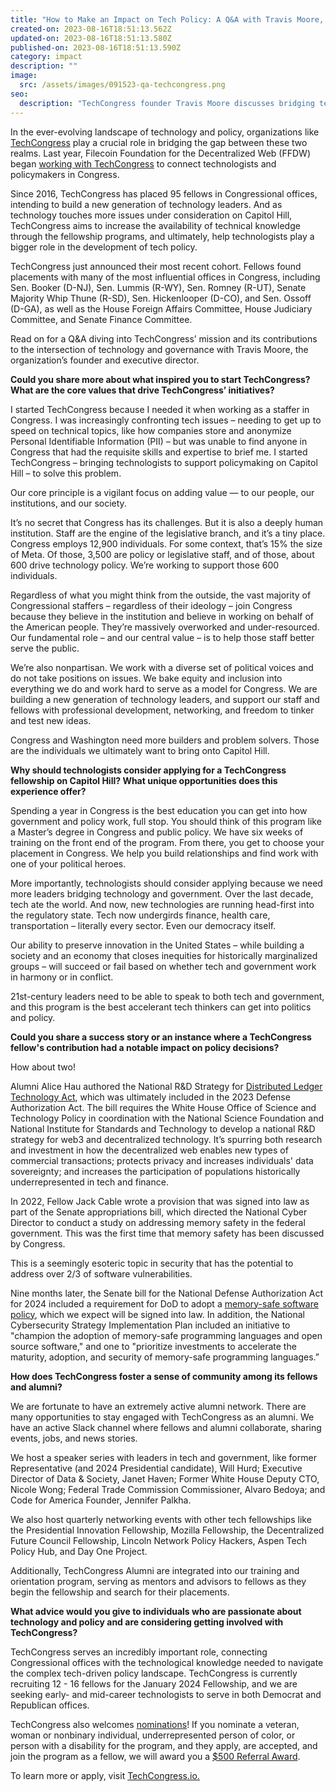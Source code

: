 ```yaml
---
title: "How to Make an Impact on Tech Policy: A Q&A with Travis Moore, Founder of TechCongress"
created-on: 2023-08-16T18:51:13.562Z
updated-on: 2023-08-16T18:51:13.580Z
published-on: 2023-08-16T18:51:13.590Z
category: impact
description: ""
image:
  src: /assets/images/091523-qa-techcongress.png
seo:
  description: "TechCongress founder Travis Moore discusses bridging tech and policy through Congressional fellowships, sharing insights on making meaningful impact in tech policy."
---
```


In the ever-evolving landscape of technology and policy, organizations like [TechCongress](https://www.techcongress.io/) play a crucial role in bridging the gap between these two realms. Last year, Filecoin Foundation for the Decentralized Web (FFDW) began [working with TechCongress](/blog/filecoin-foundation-for-the-decentralized-web-and-techcongress-will-work-together-to-place-more-technologists-on-capitol-hill/) to connect technologists and policymakers in Congress. 

Since 2016, TechCongress has placed 95 fellows in Congressional offices, intending to build a new generation of technology leaders. And as technology touches more issues under consideration on Capitol Hill, TechCongress aims to increase the availability of technical knowledge through the fellowship programs, and ultimately, help technologists play a bigger role in the development of tech policy.

TechCongress just announced their most recent cohort. Fellows found placements with many of the most influential offices in Congress, including Sen. Booker (D-NJ), Sen. Lummis (R-WY), Sen. Romney (R-UT), Senate Majority Whip Thune (R-SD), Sen. Hickenlooper (D-CO), and Sen. Ossoff (D-GA), as well as the House Foreign Affairs Committee, House Judiciary Committee, and Senate Finance Committee. 

Read on for a Q&A diving into TechCongress’ mission and its contributions to the intersection of technology and governance with Travis Moore, the organization’s founder and executive director. 

**Could you share more about what inspired you to start TechCongress? What are the core values that drive TechCongress’ initiatives?** 

I started TechCongress because I needed it when working as a staffer in Congress. I was increasingly confronting tech issues – needing to get up to speed on technical topics, like how companies store and anonymize Personal Identifiable Information (PII) – but was unable to find anyone in Congress that had the requisite skills and expertise to brief me. I started TechCongress – bringing technologists to support policymaking on Capitol Hill – to solve this problem. 

Our core principle is a vigilant focus on adding value — to our people, our institutions, and our society. 

It’s no secret that Congress has its challenges. But it is also a deeply human institution. Staff are the engine of the legislative branch, and it’s a tiny place. Congress employs 12,900 individuals. For some context, that’s 15% the size of Meta. Of those, 3,500 are policy or legislative staff, and of those, about 600 drive technology policy. We’re working to support those 600 individuals. 

Regardless of what you might think from the outside, the vast majority of Congressional staffers – regardless of their ideology – join Congress because they believe in the institution and believe in working on behalf of the American people. They’re massively overworked and under-resourced. Our fundamental role – and our central value – is to help those staff better serve the public. 

We’re also nonpartisan. We work with a diverse set of political voices and do not take positions on issues. We bake equity and inclusion into everything we do and work hard to serve as a model for Congress. We are building a new generation of technology leaders, and support our staff and fellows with professional development, networking, and freedom to tinker and test new ideas. 

Congress and Washington need more builders and problem solvers. Those are the individuals we ultimately want to bring onto Capitol Hill. 

**Why should technologists consider applying for a TechCongress fellowship on Capitol Hill? What unique opportunities does this experience offer?**

Spending a year in Congress is the best education you can get into how government and policy work, full stop. You should think of this program like a Master’s degree in Congress and public policy. We have six weeks of training on the front end of the program. From there, you get to choose your placement in Congress. We help you build relationships and find work with one of your political heroes. 

More importantly, technologists should consider applying because we need more leaders bridging technology and government. Over the last decade, tech ate the world. And now, new technologies are running head-first into the regulatory state. Tech now undergirds finance, health care, transportation – literally every sector. Even our democracy itself. 

Our ability to preserve innovation in the United States – while building a society and an economy that closes inequities for historically marginalized groups – will succeed or fail based on whether tech and government work in harmony or in conflict. 

21st-century leaders need to be able to speak to both tech and government, and this program is the best accelerant tech thinkers can get into politics and policy. 

**Could you share a success story or an instance where a TechCongress fellow's contribution had a notable impact on policy decisions?**

How about two! 

Alumni Alice Hau authored the National R&D Strategy for [Distributed Ledger Technology Act](https://www.commerce.senate.gov/2022/5/wicker-lummis-introduce-national-r-d-strategy-for-distributed-ledger-technology-act#:~:text=The%20National%20R%26D%20Strategy%20for%20Distributed%20Ledger%20Technology%20Act%20would,DLT%20and%20its%20practical%20applications), which was ultimately included in the 2023 Defense Authorization Act. The bill requires the White House Office of Science and Technology Policy in coordination with the National Science Foundation and National Institute for Standards and Technology to develop a national R&D strategy for web3 and decentralized technology. It’s spurring both research and investment in how the decentralized web enables new types of commercial transactions; protects privacy and increases individuals' data sovereignty; and increases the participation of populations historically underrepresented in tech and finance.

In 2022, Fellow Jack Cable wrote a provision that was signed into law as part of the Senate appropriations bill, which directed the National Cyber Director to conduct a study on addressing memory safety in the federal government. This was the first time that memory safety has been discussed by Congress. 

This is a seemingly esoteric topic in security that has the potential to address over 2/3 of software vulnerabilities. 

Nine months later, the Senate bill for the National Defense Authorization Act for 2024 included a requirement for DoD to adopt a [memory-safe software policy](https://www.congress.gov/congressional-report/118th-congress/senate-report/32/1), which we expect will be signed into law. In addition, the National Cybersecurity Strategy Implementation Plan included an initiative to "champion the adoption of memory-safe programming languages and open source software," and one to "prioritize investments to accelerate the maturity, adoption, and security of memory-safe programming languages.”

**How does TechCongress foster a sense of community among its fellows and alumni?**

We are fortunate to have an extremely active alumni network. There are many opportunities to stay engaged with TechCongress as an alumni. We have an active Slack channel where fellows and alumni collaborate, sharing events, jobs, and news stories. 

We host a speaker series with leaders in tech and government, like former Representative (and 2024 Presidential candidate), Will Hurd; Executive Director of Data & Society, Janet Haven; Former White House Deputy CTO, Nicole Wong; Federal Trade Commission Commissioner, Alvaro Bedoya; and Code for America Founder, Jennifer Palkha. 

We also host quarterly networking events with other tech fellowships like the Presidential Innovation Fellowship, Mozilla Fellowship, the Decentralized Future Council Fellowship, Lincoln Network Policy Hackers, Aspen Tech Policy Hub, and Day One Project. 

Additionally, TechCongress Alumni are integrated into our training and orientation program, serving as mentors and advisors to fellows as they begin the fellowship and search for their placements. 

**What advice would you give to individuals who are passionate about technology and policy and are considering getting involved with TechCongress?**

TechCongress serves an incredibly important role, connecting Congressional offices with the technological knowledge needed to navigate the complex tech-driven policy landscape. TechCongress is currently recruiting 12 - 16 fellows for the January 2024 Fellowship, and we are seeking early- and mid-career technologists to serve in both Democrat and Republican offices. 

TechCongress also welcomes [nominations](https://techcongress.us10.list-manage.com/track/click?u=af5890511c379af397cbc931d&id=b05feb1756&e=d04e36028e)! If you nominate a veteran, woman or nonbinary individual, underrepresented person of color, or person with a disability for the program, and they apply, are accepted, and join the program as a fellow, we will award you a [$500 Referral Award](https://techcongress.us10.list-manage.com/track/click?u=af5890511c379af397cbc931d&id=41d6727f97&e=d04e36028e).

To learn more or apply, visit [TechCongress.io.](https://www.techcongress.io/apply)
